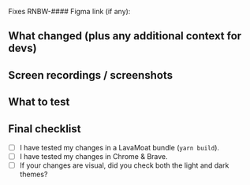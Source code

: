 Fixes RNBW-####
Figma link (if any):

## What changed (plus any additional context for devs)


## Screen recordings / screenshots
<!-- Screen recordings can also be helpful for showing reviewers what to test for.  -->


## What to test
<!-- 

Please be thorough about what to test to help reviewers.
You might want to emphasize potential regressions to check for.
If your code relies on a feature flag for checking both paths of the feature flag, other parts of the code that may have been impacted by your changes, etc.

Don't know what to write here? List all the steps you did to test the changes. This might help QA better understand what/how to test.

-->


## Final checklist

- [ ] I have tested my changes in a LavaMoat bundle (`yarn build`).
- [ ] I have tested my changes in Chrome & Brave.
- [ ] If your changes are visual, did you check both the light and dark themes?
